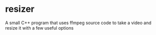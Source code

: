 # resizer
A small C++ program that uses ffmpeg source code to take a video and resize it with a few useful options
